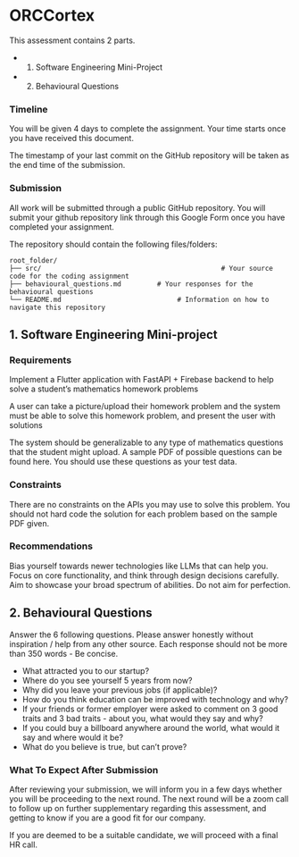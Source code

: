 # ORCCortex

This assessment contains 2 parts.

- 1. Software Engineering Mini-Project
- 2. Behavioural Questions

### Timeline

You will be given 4 days to complete the assignment. Your time starts once you have received this document.

The timestamp of your last commit on the GitHub repository will be taken as the end time of the submission.

### Submission

All work will be submitted through a public GitHub repository. You will submit your github repository link through this Google Form once you have completed your assignment.

The repository should contain the following files/folders:

```text
root_folder/
├── src/                                             # Your source code for the coding assignment
├── behavioural_questions.md         # Your responses for the behavioural questions
└── README.md                             # Information on how to navigate this repository
```

## 1. Software Engineering Mini-project

### Requirements

Implement a Flutter application with FastAPI + Firebase backend to help solve a student’s mathematics homework problems

A user can take a picture/upload their homework problem and the system must be able to solve this homework problem, and present the user with solutions

The system should be generalizable to any type of mathematics questions that the student might upload. A sample PDF of possible questions can be found here. You should use these questions as your test data.

### Constraints

There are no constraints on the APIs you may use to solve this problem.
You should not hard code the solution for each problem based on the sample PDF given.

### Recommendations

Bias yourself towards newer technologies like LLMs that can help you.
Focus on core functionality, and think through design decisions carefully.
Aim to showcase your broad spectrum of abilities. Do not aim for perfection.

## 2. Behavioural Questions

Answer the 6 following questions.
Please answer honestly without inspiration / help from any other source.
Each response should not be more than 350 words - Be concise.

- What attracted you to our startup?
- Where do you see yourself 5 years from now?
- Why did you leave your previous jobs (if applicable)?
- How do you think education can be improved with technology and why?
- If your friends or former employer were asked to comment on 3 good traits and 3 bad traits - about you, what would they say and why?
- If you could buy a billboard anywhere around the world, what would it say and where would it be?
- What do you believe is true, but can’t prove?

### What To Expect After Submission

After reviewing your submission, we will inform you in a few days whether you will be proceeding to the next round. The next round will be a zoom call to follow up on further supplementary regarding this assessment, and getting to know if you are a good fit for our company.

If you are deemed to be a suitable candidate, we will proceed with a final HR call.
